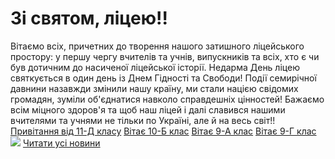 # Зі святом, ліцею!!
Вітаємо всіх, причетних до творення нашого затишного ліцейського простору: у першу чергу вчителів та учнів, випускників та всіх, хто є чи був дотичним до насиченої ліцейської історії. Недарма День ліцею святкується в один день із Днем Гідності та Свободи! Події семирічної давнини назавжди змінили нашу країну, ми стали нацією свідомих громадян, зуміли об'єднатися навколо справдешніх цінностей!
Бажаємо всім міцного здоров'я та щоб наш ліцей і далі славився нашими вчителями та учнями не тільки по Україні, але й на весь світ!!
[Привітання від 11-Д класу](https://www.youtube.com/watch?v=64pwJTy9avA)
[Вітає 10-Б клас](https://youtu.be/asXbOOCROKo)
[Вітає 9-А клас](https://youtu.be/0DUWYW3oTLU)
[Вітає 9-Г клас](https://youtu.be/aGCM1dghYOM)
![](/images/зі-святом-ліцею/вітає-10-а.jpg)
[Читати усі новини](/news)

